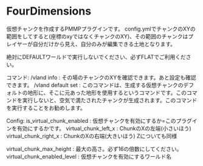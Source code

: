 # FourDimensions
仮想チャンクを作成するPMMPプラグインです。
config.ymlでチャンクのXYの範囲をしてすると(座標のxyではなくチャンクのXY)、その範囲のチャンクはプレイヤーが自分だけから見え、自分のみが編集できる土地となります。

絶対にDEFAULTワールドで実行しないでください、必ずFLATでご利用ください。

コマンド:
/vland info : その場のチャンクのXYを確認できます。あと設定も確認できます。
/vland default set : このコマンドは、生成する仮想チャンクのデフォルトの地形に、そこに元あった地形を使用するというコマンドです。このコマンドを実行しないと、空気で満たされたチャンクが生成されます。このコマンドを実行することをお勧めします。

Config:
is_virtual_chunk_enabled : 仮想チャンクを有効にするか=このプラグインを有効にするかです。
virtual_chunk_left_x : ChunkのXの左端(小さいほう)
virtual_chunk_right_x : ChunkのXの右端(大きいほう)
Zについても同様

virtual_chunk_max_height : 最大の高さ。必ず16の倍数にしてください。
virtual_chunk_enabled_level : 仮想チャンクを有効にするワールド名
